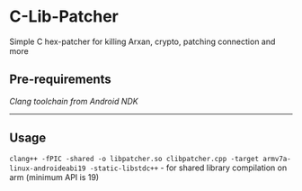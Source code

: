 # C-Lib-Patcher
Simple C hex-patcher for killing Arxan, crypto, patching connection and more

## Pre-requirements
*Clang toolchain from Android NDK*

------

## Usage

```clang++ -fPIC -shared -o libpatcher.so clibpatcher.cpp -target armv7a-linux-androideabi19 -static-libstdc++``` - for shared library compilation on arm (minimum API is 19)

